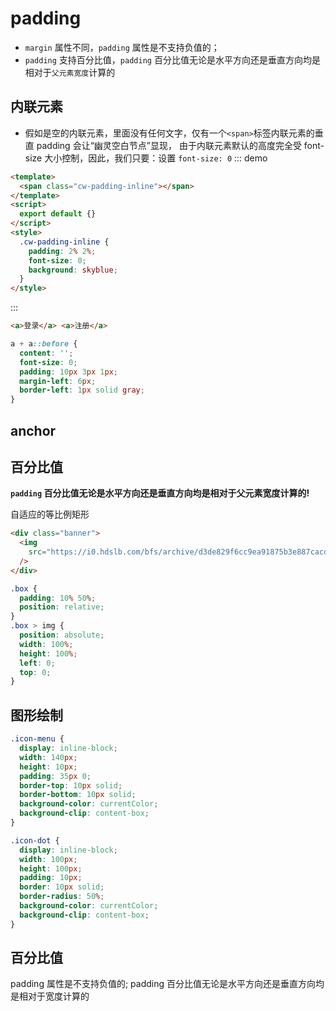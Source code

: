 # padding

- `margin` 属性不同，`padding` 属性是不支持负值的；
- `padding` 支持百分比值，`padding` 百分比值无论是水平方向还是垂直方向均是相对于`父元素宽度`计算的

<demo src='./demos/demo1.vue' />

## 内联元素

- 假如是空的内联元素，里面没有任何文字，仅有一个`<span>`标签内联元素的垂直 padding 会让“幽灵空白节点”显现，
  由于内联元素默认的高度完全受 font-size 大小控制，因此，我们只要：设置 `font-size: 0`
  ::: demo

```html
<template>
  <span class="cw-padding-inline"></span>
</template>
<script>
  export default {}
</script>
<style>
  .cw-padding-inline {
    padding: 2% 2%;
    font-size: 0;
    background: skyblue;
  }
</style>
```

:::

<!-- <template>
    <div class='box'>box</div>
</template>

<style scoped>
.box {
  width: 80px;
  padding: 20px 40px;
  box-sizing: border-box;
}
</style>

只是因为内联元素没有可视宽度和可视高度的说法(clientHeight 和 clientWidth 永远是 0)，垂直方向的行为表现完全受 line-height 和 vertical-align 的影响，视觉上并没有 改变和上一行下一行内容的间距

<template>
  <a class='link'>连接</a>
</template>

<style scoped>
.link {
  padding: 50px;
  background-color: #cd0000;
}
</style> -->

<box-model-padding-pipe />

```html
<a>登录</a> <a>注册</a>
```

```css
a + a::before {
  content: '';
  font-size: 0;
  padding: 10px 3px 1px;
  margin-left: 6px;
  border-left: 1px solid gray;
}
```

## anchor

<template>
<h3><span id="title" class='title'>标题</span></h3>
</template>
<style scoped>
.title {
  padding-top: 50px;
}
</style>

## 百分比值

**`padding` 百分比值无论是水平方向还是垂直方向均是相对于父元素宽度计算的!**

自适应的等比例矩形
<box-model-padding-square />

<box-model-padding-banner />

```html
<div class="banner">
  <img
    src="https://i0.hdslb.com/bfs/archive/d3de829f6cc9ea91875b3e887cacd89f18fcc6c4.png"
  />
</div>
```

```css
.box {
  padding: 10% 50%;
  position: relative;
}
.box > img {
  position: absolute;
  width: 100%;
  height: 100%;
  left: 0;
  top: 0;
}
```

## 图形绘制

<box-model-padding-graph />

```css
.icon-menu {
  display: inline-block;
  width: 140px;
  height: 10px;
  padding: 35px 0;
  border-top: 10px solid;
  border-bottom: 10px solid;
  background-color: currentColor;
  background-clip: content-box;
}

.icon-dot {
  display: inline-block;
  width: 100px;
  height: 100px;
  padding: 10px;
  border: 10px solid;
  border-radius: 50%;
  background-color: currentColor;
  background-clip: content-box;
}
```

<template>
  <a>登录</a>
  <a>注册</a>
</template>

<style scoped>
a + a:before {
  content: '';
  font-size: 0;
  padding: 10px 3px 1px;
  margin-left: 6px;
  border-left: 1px solid gray;
}
</style>

## 百分比值

padding 属性是不支持负值的; padding 百分比值无论是水平方向还是垂直方向均是相对于宽度计算的

<template>
  <span class="icon-menu"></span>
</template>

<style scoped>
.icon-menu {
  box-sizing: initial;
  display: inline-block;
  width: 140px;
  height: 10px;
  padding: 35px 0;
  border-top: 10px solid;
  border-bottom: 10px solid;
  background-color: currentColor;
  background-clip: content-box;
}
</style>
